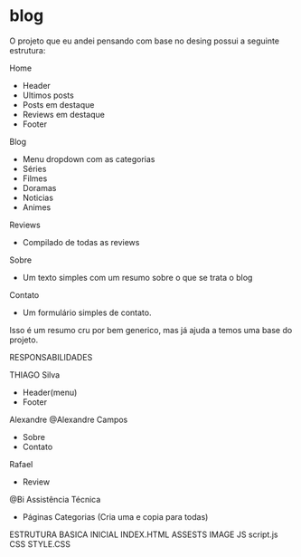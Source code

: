 # blog
O projeto que eu andei pensando com base no desing possui a seguinte estrutura:

Home

- Header
- Ultimos posts
- Posts em destaque
- Reviews em destaque
- Footer

Blog

- Menu dropdown com as categorias
- Séries
- Filmes
- Doramas
- Noticias
- Animes

Reviews

- Compilado de todas as reviews

Sobre

- Um texto simples com um resumo sobre o que se trata o blog

Contato

- Um formulário simples de contato.

Isso é um resumo cru por bem generico, mas já ajuda a temos uma base do projeto.

RESPONSABILIDADES

THIAGO Silva
- Header(menu)
- Footer

Alexandre @Alexandre Campos 
- Sobre
- Contato

Rafael
- Review

@Bi Assistência Técnica 
- Páginas Categorias (Cria uma e copia para todas)


ESTRUTURA BASICA INICIAL
INDEX.HTML
ASSESTS
  IMAGE
  JS
    script.js
  CSS
    STYLE.CSS
   
  
